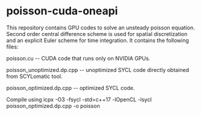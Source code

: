 # poisson-cuda-oneapi
This repository contains GPU codes to solve an unsteady poisson equation. Second order central difference scheme is used for spatial discretization and an explicit Euler scheme for time integration. It contains the following files: 

poisson.cu -- CUDA code that runs only on NVIDIA GPUs.

poisson_unoptimized.dp.cpp -- unoptimized SYCL code directly obtained from SCYLomatic tool.

poisson_optimized.dp.cpp -- optimized SYCL code.

Compile using icpx -O3 -fsycl -std=c++17 -lOpenCL -lsycl poisson_optimized.dp.cpp -o poisson
